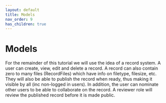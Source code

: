 ```yaml
---
layout: default
title: Models
nav_order: 9
has_children: true
---
```


# Models

For the remainder of this tutorial we will use the idea of a record system. A user can create, view, edit and delete a record. A record can also contain zero to many files (RecordFiles) which have info on filetype, filesize, etc. They will also be able to publish the record when ready, thus making it visible by all (inc non-logged in users). In addition, the user can nominate other users to be able to collaborate on the record. A reviewer role will review the published record before it is made public.  
